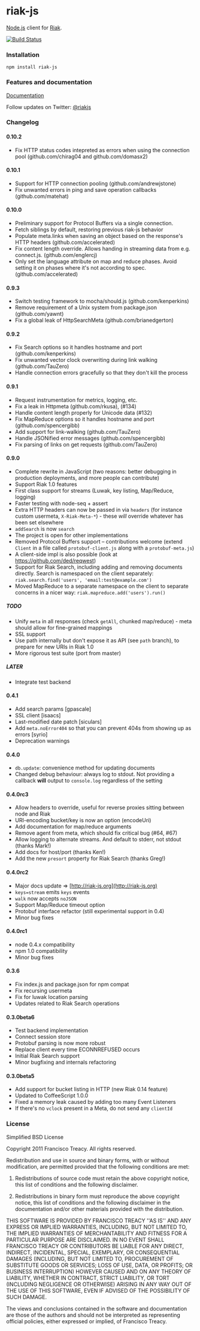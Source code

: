 # riak-js

[Node.js](http://nodejs.org/) client for [Riak](http://basho.com/riak/).

[![Build Status](https://secure.travis-ci.org/mostlyserious/riak-js.png?branch=master)](https://travis-ci.org/mostlyserious/riak-js)

### Installation

    npm install riak-js

### Features and documentation

[Documentation](http://riak-js.org/)

Follow updates on Twitter: [@riakjs](http://twitter.com/riakjs)

### Changelog

#### 0.10.2

  - Fix HTTP status codes intepreted as errors when using the connection pool
    (github.com/chirag04 and github.com/domasx2)

#### 0.10.1

  - Support for HTTP connection pooling (github.com/andrewjstone)
  - Fix unwanted errors in ping and save operation callbacks
    (github.com/matehat)

#### 0.10.0

 - Preliminary support for Protocol Buffers via a single connection.
 - Fetch siblings by default, restoring previous riak-js behavior
 - Populate meta.links when saving an object based on the response's HTTP
   headers (github.com/accelerated)
 - Fix content length override. Allows handing in streaming data from e.g.
   connect.js. (github.com/englercj)
 - Only set the language attribute on map and reduce phases. Avoid setting it on
   phases where it's not according to spec. (github.com/accelerated)

#### 0.9.3
  
 - Switch testing framework to mocha/should.js (github.com/kenperkins)
 - Remove requirement of a Unix system from package.json (github.com/yawnt)
 - Fix a global leak of HttpSearchMeta (github.com/brianedgerton)

#### 0.9.2

 - Fix Search options so it handles hostname and port (github.com/kenperkins)
 - Fix unwanted vector clock overwriting during link walking (github.com/TauZero)
 - Handle connection errors gracefully so that they don't kill the process

#### 0.9.1

 - Request instrumentation for metrics, logging, etc.
 - Fix a leak in Httpmeta (github.com/rkusa), (#134)
 - Handle content length properly for Unicode data (#132)
 - Fix MapReduce options so it handles hostname and port (github.com/spencergibb)
 - Add support for link-walking (github.com/TauZero) 
 - Handle JSONified error messages (github.com/spencergibb)
 - Fix parsing of links on get requests (github.com/TauZero)

#### 0.9.0

 - Complete rewrite in JavaScript (two reasons: better debugging in production deployments, and more people can contribute)
 - Support Riak 1.0 features
 - First class support for streams (Luwak, key listing, Map/Reduce, logging)
 - Faster testing with node-seq + assert
 - Extra HTTP headers can now be passed in via `headers` (for instance custom usermeta, `X-Riak-Meta-*`) - these *will* override whatever has been set elsewhere
 - `addSearch` is now `search`
 - The project is open for other implementations
 - Removed Protocol Buffers support – contributions welcome (extend `Client` in a file called `protobuf-client.js` along with a `protobuf-meta.js`)
 - A client-side impl is also possible (look at https://github.com/ded/reqwest)
 - Support for Riak Search, including adding and removing documents directly.
   Search is namespaced on the client separately: `riak.search.find('users',
   'email:test@example.com')`
 - Moved MapReduce to a separate namespace on the client to separate concerns in
   a nicer way: `riak.mapreduce.add('users').run()`

##### TODO

 - Unify `meta` in all responses (check `getAll`, chunked map/reduce) - meta should allow for fine-grained mappings
 - SSL support
 - Use path internally but don't expose it as API (see `path` branch), to prepare for new URIs in Riak 1.0
 - More rigorous test suite (port from master)

##### LATER
 - Integrate test backend
 
#### 0.4.1

 - Add search params [gpascale]
 - SSL client [isaacs]
 - Last-modified date patch [siculars]
 - Add `meta.noError404` so that you can prevent 404s from showing up as errors [syrio]
 - Deprecation warnings

#### 0.4.0

 - `db.update`: convenience method for updating documents
 - Changed debug behaviour: always log to stdout. Not providing a callback **will** output to `console.log` regardless of the setting

#### 0.4.0rc3

 - Allow headers to override, useful for reverse proxies sitting between node and Riak
 - URI-encoding bucket/key is now an option (encodeUri)
 - Add documentation for map/reduce arguments
 - Remove agent from meta, which should fix critical bug (#64, #67)
 - Allow logging to alternate streams. And default to stderr, not stdout (thanks Mark!)
 - Add docs for host/port (thanks Ken!)
 - Add the new `presort` property for Riak Search (thanks Greg!)

#### 0.4.0rc2

 - Major docs update => [http://riak-js.org](http://riak-js.org)
 - `keys=stream` emits `keys` events
 - `walk` now accepts `noJSON`
 - Support Map/Reduce timeout option
 - Protobuf interface refactor (still experimental support in 0.4)
 - Minor bug fixes

#### 0.4.0rc1

 - node 0.4.x compatibility
 - npm 1.0 compatibility
 - Minor bug fixes

#### 0.3.6

 - Fix index.js and package.json for npm compat
 - Fix recursing usermeta
 - Fix for luwak location parsing
 - Updates related to Riak Search operations

#### 0.3.0beta6

 - Test backend implementation
 - Connect session store
 - Protobuf parsing is now more robust
 - Replace client every time ECONNREFUSED occurs
 - Initial Riak Search support
 - Minor bugfixing and internals refactoring

#### 0.3.0beta5

 - Add support for bucket listing in HTTP (new Riak 0.14 feature)
 - Updated to CoffeeScript 1.0.0
 - Fixed a memory leak caused by adding too many Event Listeners
 - If there's no `vclock` present in a Meta, do not send any `clientId`


### License

Simplified BSD License

Copyright 2011 Francisco Treacy. All rights reserved.

Redistribution and use in source and binary forms, with or without modification, are
permitted provided that the following conditions are met:

   1. Redistributions of source code must retain the above copyright notice, this list of
      conditions and the following disclaimer.

   2. Redistributions in binary form must reproduce the above copyright notice, this list
      of conditions and the following disclaimer in the documentation and/or other materials
      provided with the distribution.

THIS SOFTWARE IS PROVIDED BY FRANCISCO TREACY ''AS IS'' AND ANY EXPRESS OR IMPLIED
WARRANTIES, INCLUDING, BUT NOT LIMITED TO, THE IMPLIED WARRANTIES OF MERCHANTABILITY AND
FITNESS FOR A PARTICULAR PURPOSE ARE DISCLAIMED. IN NO EVENT SHALL FRANCISCO TREACY OR
CONTRIBUTORS BE LIABLE FOR ANY DIRECT, INDIRECT, INCIDENTAL, SPECIAL, EXEMPLARY, OR
CONSEQUENTIAL DAMAGES (INCLUDING, BUT NOT LIMITED TO, PROCUREMENT OF SUBSTITUTE GOODS OR
SERVICES; LOSS OF USE, DATA, OR PROFITS; OR BUSINESS INTERRUPTION) HOWEVER CAUSED AND ON
ANY THEORY OF LIABILITY, WHETHER IN CONTRACT, STRICT LIABILITY, OR TORT (INCLUDING
NEGLIGENCE OR OTHERWISE) ARISING IN ANY WAY OUT OF THE USE OF THIS SOFTWARE, EVEN IF
ADVISED OF THE POSSIBILITY OF SUCH DAMAGE.

The views and conclusions contained in the software and documentation are those of the
authors and should not be interpreted as representing official policies, either expressed
or implied, of Francisco Treacy.


